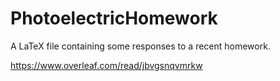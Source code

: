 # PhotoelectricHomework
A LaTeX file containing some responses to a recent homework.

https://www.overleaf.com/read/jbvgsnqvmrkw
